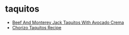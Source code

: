 # taquitos

 * [Beef And Monterey Jack Taquitos With Avocado Crema](index/b/beef-and-monterey-jack-taquitos-with-avocado-crema.json)
 * [Chorizo Taquitos Recipe](index/c/chorizo-taquitos-recipe.json)
